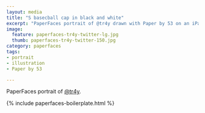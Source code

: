 ```yaml
---
layout: media
title: "S basecball cap in black and white"
excerpt: "PaperFaces portrait of @tr4y drawn with Paper by 53 on an iPad."
image: 
  feature: paperfaces-tr4y-twitter-lg.jpg
  thumb: paperfaces-tr4y-twitter-150.jpg
category: paperfaces
tags: 
- portrait
- illustration
- Paper by 53

---
```


PaperFaces portrait of [@tr4y](http://twitter.com/tr4y).

{% include paperfaces-boilerplate.html %}